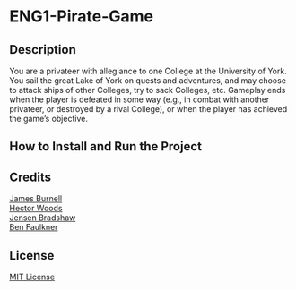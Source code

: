 # ENG1-Pirate-Game

## Description

You are a privateer with allegiance to one College at the University of York. You sail the great Lake of
York on quests and adventures, and may choose to attack ships of other Colleges, try to sack
Colleges, etc. Gameplay ends when the player is defeated in some way (e.g., in combat with
another privateer, or destroyed by a rival College), or when the player has achieved the game’s
objective.

## How to Install and Run the Project

## Credits

[James Burnell](https://github.com/uoy-jb2501) <br />
[Hector Woods](https://github.com/HectorJVWoods) <br />
[Jensen Bradshaw](https://github.com/Jensen6842) <br />
[Ben Faulkner](https://github.com/bf758)

## License

[MIT License](https://github.com/uoy-jb2501/ENG1-Pirate-Game/blob/master/LICENSE)
